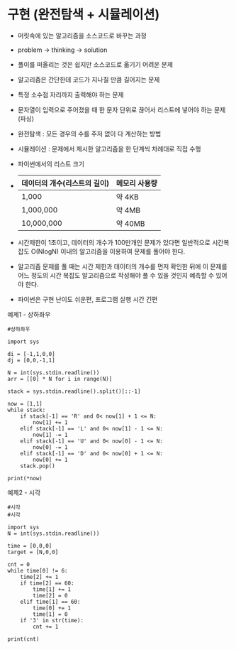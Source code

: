 # 구현 (완전탐색 + 시뮬레이션)

- 머릿속에 있는 알고리즘을 소스코드로 바꾸는 과정

- problem -> thinking -> solution

- 풀이를 떠올리는 것은 쉽지만 소스코드로 옮기기 어려운 문제

- 알고리즘은 간단한데 코드가 지나칠 만큼 길어지는 문제

- 특정 소수점 자리까지 출력해야 하는 문제

- 문자열이 입력으로 주어졌을 때 한 문자 단위로 끊어서 리스트에 넣어야 하는 문제 (파싱)

- 완전탐색 : 모든 경우의 수를 주저 없이 다 계산하는 방법

- 시뮬레이션 : 문제에서 제시한 알고리즘을 한 단계씩 차례대로 직접 수행

- 파이썬에서의 리스트 크기

- | 데이터의 개수(리스트의 길이) | 메모리 사용량 |
  | ---------------------------- | ------------- |
  | 1,000                        | 약 4KB        |
  | 1,000,000                    | 약 4MB        |
  | 10,000,000                   | 약 40MB       |

- 시간제한이 1초이고, 데이터의 개수가 100만개인 문제가 있다면 일반적으로 시간복잡도 O(NlogN) 이내의 알고리즘을 이용하여 문제를 풀어야 한다.

- 알고리즘 문제를 풀 때는 시간 제한과 데이터의 개수를 먼저 확인한 뒤에 이 문제를 어느 정도의 시간 복잡도 알고리즘으로 작성해야 풀 수 있을 것인지 예측할 수 있어야 한다.

- 파이썬은 구현 난이도 쉬운편, 프로그램 실행 시간 긴편



예제1 - 상하좌우

```
#상하좌우

import sys

di = [-1,1,0,0]
dj = [0,0,-1,1]

N = int(sys.stdin.readline())
arr = [[0] * N for i in range(N)]

stack = sys.stdin.readline().split()[::-1]

now = [1,1]
while stack:
    if stack[-1] == 'R' and 0< now[1] + 1 <= N:
        now[1] += 1
    elif stack[-1] == 'L' and 0< now[1] - 1 <= N:
        now[1] -= 1
    elif stack[-1] == 'U' and 0< now[0] - 1 <= N:
        now[0] -= 1
    elif stack[-1] == 'D' and 0< now[0] + 1 <= N:
        now[0] += 1
    stack.pop()

print(*now)
```



예제2 - 시각

```
#시각
#시각

import sys
N = int(sys.stdin.readline())

time = [0,0,0]
target = [N,0,0]

cnt = 0
while time[0] != 6:
    time[2] += 1
    if time[2] == 60:
        time[1] += 1
        time[2] = 0
    elif time[1] == 60:
        time[0] += 1
        time[1] = 0
    if '3' in str(time):
        cnt += 1

print(cnt)
```

